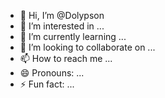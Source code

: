 - 👋 Hi, I’m @Dolypson
- 👀 I’m interested in ...
- 🌱 I’m currently learning ...
- 💞️ I’m looking to collaborate on ...
- 📫 How to reach me ...
- 😄 Pronouns: ...
- ⚡ Fun fact: ...

<!---
Dolypson/Dolypson is a ✨ special ✨ repository because its `README.md` (this file) appears on your GitHub profile.
You can click the Preview link to take a look at your changes.
--->
